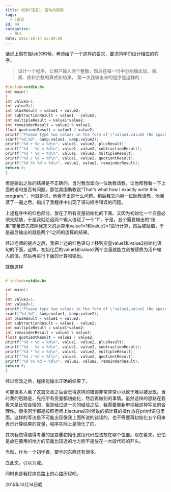 ```yaml
---
title: 初学C语言1：语句的顺序
tags:
  - C语言
id: 99
categories:
  - 技术
date: 2015-10-14 22:00:08
---
```


话说上周在做lab的时候，老师给了一个这样的要求，要求同学们设计相应的程序。
<!--more-->
> 设计一个程序，让用户输入两个整数，然后在每一行中分别输出加、减、乘、除和余数的算式和结果。
> 第一次我做出来的程序是这样的：
```c
#include<stdio.h>
int main()
{
int value1=1;
int value2=1;
int plusResult = value1 + value2;
int subtractionResult = value1 - value2;
int multipleResult = value1*value2;
int remainderResult = value1 % value2;
float quotientResult = value1 / value2;
printf("Please type two values in the form of \"value1,value2 (No space)\" to calculate the results.\n");
scanf("%d,%d", &amp;value1, &amp;value2);
printf("%d + %d = %d\n", value1, value2, plusResult);
printf("%d - %d = %d\n", value1, value2, subtractionResult);
printf("%d * %d = %d\n", value1, value2, multipleResult);
printf("%d / %d = %f\n", value1, value2, quotientResult);
printf("%d %% %d = %d\n", value1, value2, remainderResult);
return 0;
}
```
但是输出之后的结果是不正确的。当时我当堂向一位助教请教，让他帮我看一下上面的语句是否有问题。那位美国助教说"That's what how I exactly write this program."，也就是说，他看不出是什么问题。稍后我又向另一位助教请教，他阅读了一遍之后，指出了我程序中出现了语句顺序错误的问题。

上述程序中的红色部分，放在了所有变量初始化的下面。又因为初始化一个变量必须先赋值，于是我就给这两个输入值赋了一个“1”，于是，五个需要输出的“结果”变量首先按照我定义的运算用value1=1和value2=1进行计算，然后被赋值，于是最后输出的就是两个1之间的运算的结果。

经过老师的提点之后，我把上述的红色语句上移到变量value1和value2初始化语句的下面，这样，初始化后的value1和value2两个变量就能立刻被替换为用户输入的值，然后再进行下面的计算和输出。

就像这样

```c

# include<stdio.h>

int main()
{
int value1=1;
int value2=1;
printf("Please type two values in the form of \"value1,value2 (No space)\" to calculate the results.\n");
scanf("%d,%d", &amp;value1, &amp;value2);
int plusResult = value1 + value2;
int subtractionResult = value1 - value2;
int multipleResult = value1*value2;
int remainderResult = value1 % value2;
float quotientResult = value1 / value2;
printf("%d + %d = %d\n", value1, value2, plusResult);
printf("%d - %d = %d\n", value1, value2, subtractionResult);
printf("%d * %d = %d\n", value1, value2, multipleResult);
printf("%d / %d = %f\n", value1, value2, quotientResult);
printf("%d %% %d = %d\n", value1, value2, remainderResult);
return 0;
}
```

经过修改之后，程序能输出正确的结果了。

可能很多人看了这篇文章之后会觉得这样的错误非常非常小以致于难以被发现。当时我的思路是，先把所有变量都初始化，然后再做别的事情。虽然这样的思路在我看来是比较合理的，但是经过这一次的经验之后，我需要重新审视我这种写法的合理性。很多同学都是按照老师上lecture的时候说的把计算的操作放在printf语句里面。这样的写法是不可能出现像我上面所说的错误的，也不需要再初始化五个用来表示计算结果的变量，程序实际上是简化了的。

其次我觉得值得考量的是变量初始化这段代码应该放在哪个位置。现在看来，恐怕是放在要用的地方的前面比较近的地方而不是放在一大段代码的开头。

当然，作为一个初学者，要学的东西还有很多。

立此文，引以为戒。

同时也是我程序员路上的心路历程吧。

2015年10月14日晚